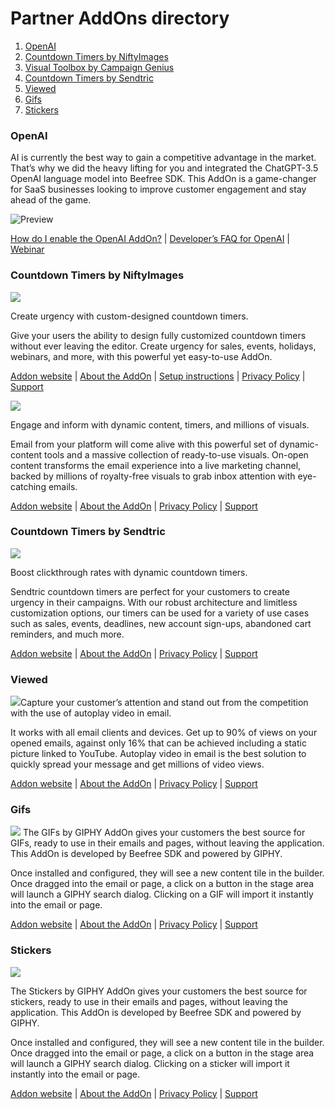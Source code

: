 # Partner AddOns directory

1. [OpenAI](broken-reference)
2. [Countdown Timers by NiftyImages](broken-reference)
3. [Visual Toolbox by Campaign Genius](broken-reference)
4. [Countdown Timers by Sendtric](broken-reference)
5. [Viewed](broken-reference)
6. [Gifs](broken-reference)
7. [Stickers](broken-reference)

### OpenAI <a href="#openai" id="openai"></a>

AI is currently the best way to gain a competitive advantage in the market. That’s why we did the heavy lifting for you and integrated the ChatGPT-3.5 OpenAI language model into Beefree SDK. This AddOn is a game-changer for SaaS businesses looking to improve customer engagement and stay ahead of the game.

![Preview](https://pro-bee-user-content-eu-west-1.s3-eu-west-1.amazonaws.com/public/addons/vendors/openai/thumbnail.png)

[How do I enable the OpenAI AddOn?](https://devportal.beefree.io/hc/en-us/articles/10838757053330-How-do-I-enable-the-OpenAI-AddOn-) | [Developer’s FAQ for OpenAI](https://devportal.beefree.io/hc/en-us/articles/10839177777810-Developer-s-FAQ-for-OpenAI) | [Webinar](https://app.livestorm.co/beefreeio/introducing-bee-plugin-openai-add-on-live-demo-and-q-and-a/live?s=7cef0fc7-d888-4627-a5c6-a3c4ed1c396d)

### Countdown Timers by NiftyImages <a href="#countdown-timers-by-niftyimages" id="countdown-timers-by-niftyimages"></a>

![](https://docs.beefree.io/wp-content/uploads/2020/10/nifty-300x200.png)

Create urgency with custom-designed countdown timers.

Give your users the ability to design fully customized countdown timers without ever leaving the editor. Create urgency for sales, events, holidays, webinars, and more, with this powerful yet easy-to-use AddOn.

[Addon website](https://dam.beefree.io/beenifty) | [About the AddOn](https://dam.beefree.io/niftycontact) | [Setup instructions](https://dam.beefree.io/niftycontact) | [Privacy Policy](https://dam.beefree.io/niftytos) | [Support](mailto:support@niftyimages.com)

![](https://docs.beefree.io/wp-content/uploads/2020/10/visualtoolbox-300x200.png)

Engage and inform with dynamic content, timers, and millions of visuals.

Email from your platform will come alive with this powerful set of dynamic-content tools and a massive collection of ready-to-use visuals. On-open content transforms the email experience into a live marketing channel, backed by millions of royalty-free visuals to grab inbox attention with eye-catching emails.

[Addon website](https://dam.beefree.io/visboxmain) | [About the AddOn](https://dam.beefree.io/visboxabout) | [Privacy Policy](https://dam.beefree.io/visboxtos) | [Support](https://dam.beefree.io/visboxsupport)

### Countdown Timers by Sendtric <a href="#countdown-timers-by-sendtric" id="countdown-timers-by-sendtric"></a>

![](https://docs.beefree.io/wp-content/uploads/2020/10/sendtric-300x188.png)

Boost clickthrough rates with dynamic countdown timers.

Sendtric countdown timers are perfect for your customers to create urgency in their campaigns. With our robust architecture and limitless customization options, our timers can be used for a variety of use cases such as sales, events, deadlines, new account sign-ups, abandoned cart reminders, and much more.

[Addon website](https://dam.beefree.io/sendtricmain) | [About the AddOn](https://dam.beefree.io/sendtricabout) | [Privacy Policy](https://dam.beefree.io/sendtrictos) | [Support](mailto:support@sendtric.com)

### Viewed <a href="#viewed" id="viewed"></a>

![](https://docs.beefree.io/wp-content/uploads/2021/01/thumbnail\_viewed\_300.jpg)Capture your customer’s attention and stand out from the competition with the use of autoplay video in email.

It works with all email clients and devices. Get up to 90% of views on your opened emails, against only 16% that can be achieved including a static picture linked to YouTube. Autoplay video in email is the best solution to quickly spread your message and get millions of video views.

[Addon website](https://dam.beefree.io/viewedmain) | [About the AddOn](https://dam.beefree.io/viewedabout) | [Privacy Policy](https://www.viewed.video/privacy-policy/) | [Support](mailto:support@viewed.video)

### Gifs <a href="#gifs" id="gifs"></a>

![](https://docs.beefree.io/wp-content/uploads/2020/10/gifsbygiphy-300x188.png) The GIFs by GIPHY AddOn gives your customers the best source for GIFs, ready to use in their emails and pages, without leaving the application. This AddOn is developed by Beefree SDK and powered by GIPHY.

Once installed and configured, they will see a new content tile in the builder. Once dragged into the email or page, a click on a button in the stage area will launch a GIPHY search dialog. Clicking on a GIF will import it instantly into the email or page.

[Addon website](https://docs.beefree.io/giphy-addons) | [About the AddOn](https://docs.beefree.io/giphy-addons) | [Privacy Policy](https://beefree.io/privacy-policy/) | [Support](https://dam.beefree.io/devportal)

### Stickers <a href="#stickers" id="stickers"></a>

![](https://docs.beefree.io/wp-content/uploads/2020/10/stickerbygiphy-300x188.png)

The Stickers by GIPHY AddOn gives your customers the best source for stickers, ready to use in their emails and pages, without leaving the application. This AddOn is developed by Beefree SDK and powered by GIPHY.

Once installed and configured, they will see a new content tile in the builder. Once dragged into the email or page, a click on a button in the stage area will launch a GIPHY search dialog. Clicking on a sticker will import it instantly into the email or page.

[Addon website](https://docs.beefree.io/giphy-addons) | [About the AddOn](https://docs.beefree.io/giphy-addons) | [Privacy Policy](https://beefree.io/privacy-policy/) | [Support](https://dam.beefree.io/devportal)
